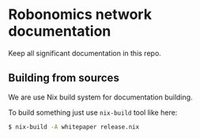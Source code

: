 Robonomics network documentation 
================================

Keep all significant documentation in this repo.

Building from sources
---------------------

We are use Nix build system for documentation building.

To build something just use `nix-build` tool like here:

```bash
$ nix-build -A whitepaper release.nix
```

